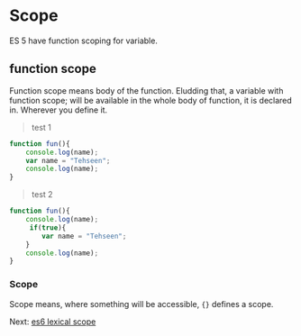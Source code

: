 # Scope

ES 5 have function scoping for variable.

## function scope

Function scope means body of the function. Eludding that, a variable with function scope; will be available in the whole body of function, it is declared in. Wherever you define it.

> test 1

```javascript
function fun(){
    console.log(name);
    var name = "Tehseen";
    console.log(name);
}
```

> test 2

```javascript
function fun(){
    console.log(name);
     if(true){
        var name = "Tehseen";
    }
    console.log(name);
}
```

### Scope

Scope means, where something will be accessible, `{}` defines a scope.

Next: [es6 lexical scope](../../es6/scope/README.md)